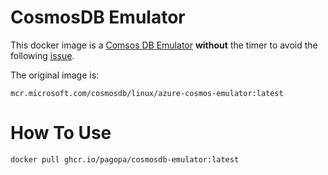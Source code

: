 # CosmosDB Emulator
This docker image is a [Comsos DB Emulator](https://learn.microsoft.com/it-it/azure/cosmos-db/local-emulator?tabs=ssl-netstd21) 
**without** the timer to avoid the following [issue](https://github.com/Azure/azure-cosmos-db-emulator-docker/issues/60).

The original image is:

`mcr.microsoft.com/cosmosdb/linux/azure-cosmos-emulator:latest`

# How To Use

`docker pull ghcr.io/pagopa/cosmosdb-emulator:latest`
